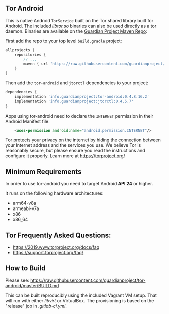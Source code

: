 ## Tor Android

This is native Android `TorService` built on the Tor shared library built for
Android.  The included _libtor.so_ binaries can also be used directly as a tor
daemon.  Binaries are available on the <a href="https://github.com/guardianproject/gpmaven">Guardian Project Maven Repo</a>:

First add the repo to your top level `build.gradle` project:
```gradle
allprojects {
    repositories {
        // ...
        maven { url "https://raw.githubusercontent.com/guardianproject/gpmaven/master" }
    }
}
```

Then add the `tor-android` and `jtorctl` dependencies to your project:
```gradle
dependencies {
    implementation 'info.guardianproject:tor-android:0.4.8.16.2'
    implementation 'info.guardianproject:jtorctl:0.4.5.7'
}
```

Apps using tor-android need to declare the `INTERNET` permission in their Android Manifest file:

```xml
    <uses-permission android:name="android.permission.INTERNET"/>
```

Tor protects your privacy on the internet by hiding the connection 
between your Internet address and the services you use. We believe Tor
is reasonably secure, but please ensure you read the instructions and
configure it properly. Learn more at https://torproject.org/

## Minimum Requirements 

In order to use tor-android you need to target Android **API 24** or higher. 

It runs on the following hardware architectures:
- arm64-v8a 
- armeabi-v7a
- x86
- x86_64

## Tor Frequently Asked Questions:
        
- https://2019.www.torproject.org/docs/faq
- https://support.torproject.org/faq/


## How to Build

Please see: https://raw.githubusercontent.com/guardianproject/tor-android/master/BUILD.md

This can be built reproducibly using the included Vagrant VM setup.  That will
run with either _libvirt_ or VirtualBox.  The provisioning is based on the
"release" job in _.gitlab-ci.yml_.
